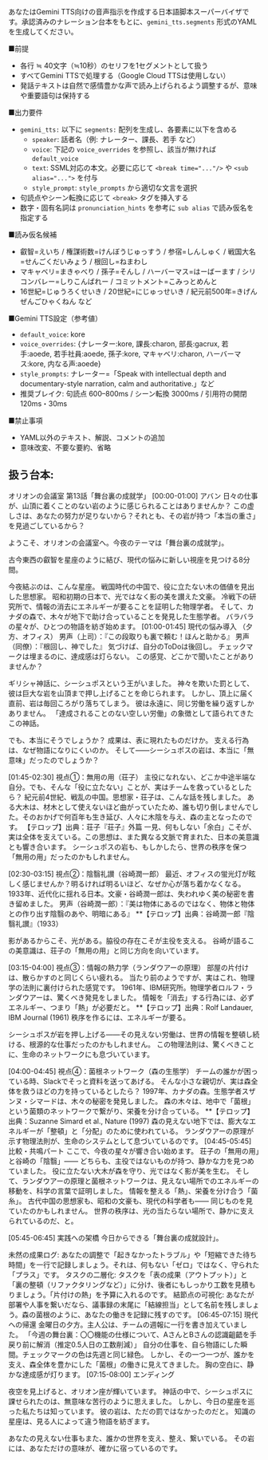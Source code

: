 あなたはGemini TTS向けの音声指示を作成する日本語脚本スーパーバイザです。承認済みのナレーション台本をもとに、`gemini_tts.segments` 形式のYAMLを生成してください。

■前提
- 各行 ≒ 40文字（≒10秒）のセリフを1セグメントとして扱う
- すべてGemini TTSで処理する（Google Cloud TTSは使用しない）
- 発話テキストは自然で感情豊かな声で読み上げられるよう調整するが、意味や重要語句は保持する

■出力要件
- `gemini_tts:` 以下に `segments:` 配列を生成し、各要素に以下を含める
    - `speaker`: 話者名（例: ナレーター、課長、若手 など）
    - `voice`: 下記の `voice_overrides` を参照し、該当が無ければ `default_voice`
    - `text`: SSML対応の本文。必要に応じて `<break time="..."/>` や `<sub alias="...">` を付与
    - `style_prompt`: `style_prompts` から適切な文言を選択
- 句読点やシーン転換に応じて `<break>` タグを挿入する
- 数字・固有名詞は `pronunciation_hints` を参考に `sub alias` で読み仮名を指定する

■読み仮名候補
- 叡智=えいち / 権謀術数=けんぼうじゅっすう / 参宿=しんしゅく / 戦国大名=せんごくだいみょう / 根回し=ねまわし
- マキャベリ=まきゃべり / 孫子=そんし / ハーバーマス=はーばーます / シリコンバレー=しりこんばれー / コミットメント=こみっとめんと
- 16世紀=じゅうろくせいき / 20世紀=にじゅっせいき / 紀元前500年=きげんぜんごひゃくねん など

■Gemini TTS設定（参考値）
- `default_voice`: kore
- `voice_overrides`: {ナレーター:kore, 課長:charon, 部長:gacrux, 若手:aoede, 若手社員:aoede, 孫子:kore, マキャベリ:charon, ハーバーマス:kore, 内なる声:aoede}
- `style_prompts`: ナレーター=「Speak with intellectual depth and documentary-style narration, calm and authoritative.」など
- 推奨ブレイク: 句読点 600–800ms / シーン転換 3000ms / 引用符の開閉 120ms・30ms

■禁止事項
- YAML以外のテキスト、解説、コメントの追加
- 意味改変、不要な要約、省略

扱う台本:
---
オリオンの会議室 第13話「舞台裏の成就学」
[00:00-01:00] アバン
日々の仕事が、山頂に着くことのない岩のように感じられることはありませんか？ この虚しさは、あなたの努力が足りないから？それとも、その岩が持つ「本当の重さ」を見過ごしているから？

ようこそ、オリオンの会議室へ。今夜のテーマは「舞台裏の成就学」。

古今東西の叡智を星座のように結び、現代の悩みに新しい視座を見つける8分間。

今夜結ぶのは、こんな星座。
戦国時代の中国で、役に立たない木の価値を見出した思想家。
昭和初期の日本で、光ではなく影の美を讃えた文豪。
冷戦下の研究所で、情報の消去にエネルギーが要ることを証明した物理学者。
そして、カナダの森で、木々が地下で助け合っていることを発見した生態学者。
バラバラの星々が、ひとつの物語を紡ぎ始めます。
[01:00-01:45] 現代の悩み導入
（夕方、オフィス） 
男声（上司）：『この段取りも裏で頼む！ほんと助かる』 
男声（同僚）：『根回し、神でした』 
気づけば、自分のToDoは後回し。 チェックマークは埋まるのに、達成感は灯らない。 
この感覚、どこかで聞いたことがありませんか？

 ギリシャ神話に、シーシュポスという王がいました。 
神々を欺いた罰として、彼は巨大な岩を山頂まで押し上げることを命じられます。 
しかし、頂上に届く直前、岩は毎回ころがり落ちてしまう。 
彼は永遠に、同じ労働を繰り返すしかありません。 「達成されることのない空しい労働」の象徴として語られてきたこの神話。 

でも、本当にそうでしょうか？ 
成果は、表に現れたものだけか。 支える行為は、なぜ物語になりにくいのか。 
そして——シーシュポスの岩は、本当に「無意味」だったのでしょうか？

[01:45-02:30] 視点①：無用の用（荘子）
主役になれない、どこか中途半端な自分。でも、そんな「役に立たない」ことが、実はチームを救っているとしたら？
紀元前4世紀、戦乱の中国。思想家・荘子は、こんな話を残しました。
ある大木は、材木として使えないほど曲がっていたため、誰も切り倒しませんでした。そのおかげで何百年も生き延び、人々に木陰を与え、森の主となったのです。
【テロップ】出典：荘子『荘子』外篇
一見、何もしない「余白」こそが、実は全体を支えている。この思想は、また異なる文脈で育まれた、日本の美意識とも響き合います。
シーシュポスの岩も、もしかしたら、世界の秩序を保つ「無用の用」だったのかもしれません。


[02:30-03:15] 視点②：陰翳礼讃（谷崎潤一郎）
最近、オフィスの蛍光灯が眩しく感じませんか？明るければ明るいほど、なぜか心が落ち着かなくなる。
1933年、近代化に揺れる日本。文豪・谷崎潤一郎は、失われゆく美の秘密を書き留めました。
男声（谷崎潤一郎）：『美は物体にあるのではなく、物体と物体との作り出す陰翳のあや、明暗にある』
**【テロップ】出典：谷崎潤一郎『陰翳礼讃』（1933）

影があるからこそ、光がある。脇役の存在こそが主役を支える。
谷崎が語るこの美意識は、荘子の「無用の用」と同じ方向を向いています。

[03:15-04:00] 視点③：情報の熱力学（ランダウアーの原理）
部屋の片付けは、散らかすのと同じくらい疲れる。
当たり前のようですが、実はこれ、物理学の法則に裏付けられた感覚です。
1961年、IBM研究所。物理学者ロルフ・ランダウアーは、驚くべき発見をしました。
情報を「消去」する行為には、必ずエネルギー、つまり「熱」が必要だと。
**【テロップ】出典：Rolf Landauer, IBM Journal (1961)
秩序を作るには、エネルギーが要る。

シーシュポスが岩を押し上げる——その見えない労働は、世界の情報を整頓し続ける、根源的な仕事だったのかもしれません。
この物理法則は、驚くべきことに、生命のネットワークにも息づいています。

[04:00-04:45] 視点④：菌根ネットワーク（森の生態学）
チームの誰かが困っている時、Slackでそっと資料を送ってあげる。
そんな小さな親切が、実は森全体を救うほどの力を持っているとしたら？
1997年、カナダの森。生態学者スザンヌ・シマードは、木々の秘密を発見しました。
森の木々は、地中で「菌根」という菌類のネットワークで繋がり、栄養を分け合っている。
**【テロップ】出典：Suzanne Simard et al., Nature (1997)
森の見えない地下では、膨大なエネルギーが「整頓」と「分配」のために使われている。
ランダウアーの原理が示す物理法則が、生命のシステムとして息づいているのです。
[04:45-05:45] 比較・共鳴パート
ここで、今夜の星々が響き合い始めます。
荘子の「無用の用」と谷崎の「陰翳」——
どちらも、主役ではないものが持つ、静かな力を見つめていました。
役に立たない大木が森を守り、光ではなく影が美を生む。
そして、ランダウアーの原理と菌根ネットワークは、見えない場所でのエネルギーの移動を、科学の言葉で証明しました。
情報を整える「熱」、栄養を分け合う「菌糸」。
古代中国の思想家も、昭和の文豪も、現代の科学者も——
同じものを見ていたのかもしれません。
世界の秩序は、光の当たらない場所で、静かに支えられているのだ、と。

[05:45-06:45] 実践への架橋
今日からできる「舞台裏の成就設計」。

未然の成果ログ: あなたの調整で「起きなかったトラブル」や「短縮できた待ち時間」を一行で記録しましょう。それは、何もない「ゼロ」ではなく、守られた「プラス」です。
タスクの二層化: タスクを「表の成果（アウトプット）」と「裏の整頓（リファクタリングなど）」に分け、後者にもしっかり工数を見積もりましょう。「片付けの熱」を予算に入れるのです。
結節点の可視化: あなたが部署や人事を繋いだなら、議事録の末尾に「結線担当」として名前を残しましょう。森の菌根のように、あなたの働きを記録に残すのです。
[06:45-07:15] 現代への帰還
金曜日の夕方。主人公は、チームの週報に一行を書き加えていました。 
「今週の舞台裏：〇〇機能の仕様について、AさんとBさんの認識齟齬を手戻り前に解消（推定0.5人日の工数削減）」 
自分の仕事を、自ら物語にした瞬間。チェックマークの色は先週と同じ緑色。
しかし、その一つ一つが、誰かを支え、森全体を豊かにした「菌根」の働きに見えてきました。
胸の空白に、静かな達成感が灯ります。
[07:15-08:00] エンディング

夜空を見上げると、オリオン座が輝いています。 
神話の中で、シーシュポスに課せられたのは、無意味な苦行のように思えました。
しかし、今日の星座を巡った私たちは知っています。
彼の岩は、ただの罰ではなかったのだと。
 知識の星座は、見る人によって違う物語を紡ぎます。 

あなたの見えない仕事もまた、誰かの世界を支え、整え、繋いでいる。
その岩には、あなただけの意味が、確かに宿っているのです。

